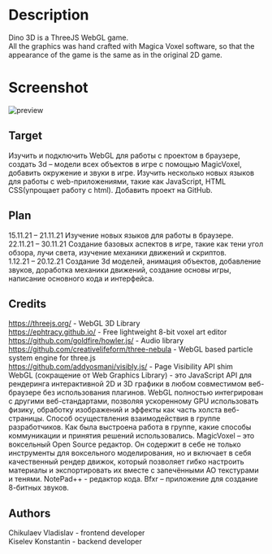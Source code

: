 # Description
Dino 3D is a ThreeJS WebGL game.  
All the graphics was hand crafted with Magica Voxel software, so that the appearance of the game is the same as in the original 2D game.
# Screenshot
![preview](https://github.com/M3RxL1N/proj/raw/master/preview.png)
## Target
Изучить и подключить WebGL для работы с проектом в браузере, создать 3d – модели всех объектов в игре с помощью MagicVoxel, добавить окружение и звуки в игре. Изучить несколько новых языков для работы с web-приложениями, такие как JavaScript, HTML CSS(упрощает работу с html). Добавить проект на GitHub.
## Plan
15.11.21 – 21.11.21	Изучение новых языков для работы в браузере. <br/>
22.11.21 – 30.11.21	Создание базовых аспектов в игре, такие как тени угол обзора, лучи света, изучение механики движений и скриптов. <br/>
1.12.21 – 20.12.21	Создание 3d моделей, анимация объектов, добавление звуков, доработка механики движений, создание основы игры, написание основного кода и интерфейса. <br/>
## Credits
https://threejs.org/ - WebGL 3D Library  
https://ephtracy.github.io/ - Free lightweight 8-bit voxel art editor  
https://github.com/goldfire/howler.js/ - Audio library  
https://github.com/creativelifeform/three-nebula - WebGL based particle system engine for three.js  
https://github.com/addyosmani/visibly.js/ - Page Visibility API shim <br/>
WebGL (сокращение от Web Graphics Library) - это JavaScript API для рендеринга интерактивной 2D и 3D графики в любом совместимом веб-браузере без использования плагинов. WebGL полностью интегрирован с другими веб-стандартами, позволяя ускоренному GPU использовать физику, обработку изображений и эффекты как часть холста веб-страницы. Способ осуществления взаимодействия в группе разработчиков. Как была выстроена работа в группе, какие способы коммуникации и принятия решений использовались. 	MagicVoxel – это воксельный Open Source редактор. Он содержит в себе не только инструменты для воксельного моделирования, но и включает в себя качественный рендер движок, который позволяет гибко настроить материалы и экспортировать их вместе с запечёнными AO текстурами и тенями. NotePad++ - редактор кода. Bfxr – приложение для создание 8-битных звуков.
## Authors
Chikulaev Vladislav - frontend developer <br/>
Kiselev Konstantin - backend developer <br/>
